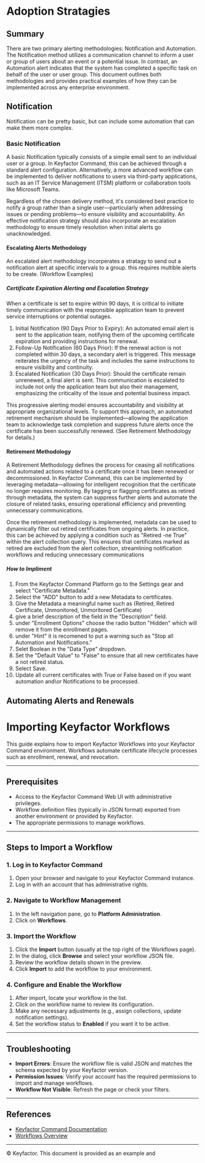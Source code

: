# Adoption Stratagies
## Summary
There are two primary alerting methodologies: Notification and Automation. The Notification method utilizes a communication channel to inform a user or group of users about an event or a potential issue. In contrast, an Automation alert indicates that the system has completed a specific task on behalf of the user or user group. This document outlines both methodologies and provides practical examples of how they can be implemented across any enterprise environment.

## Notification
Notification can be pretty basic, but can include some automation that can make them more complex.
### Basic Notification
A basic Notification typically consists of a simple email sent to an individual user or a group. In Keyfactor Command, this can be achieved through a standard alert configuration. Alternatively, a more advanced workflow can be implemented to deliver notifications to users via third-party applications, such as an IT Service Management (ITSM) platform or collaboration tools like Microsoft Teams.

Regardless of the chosen delivery method, it's considered best practice to notify a group rather than a single user—particularly when addressing issues or pending problems—to ensure visibility and accountability. An effective notification strategy should also incorporate an escalation methodology to ensure timely resolution when initial alerts go unacknowledged.
#### Escalating Alerts Methodology
An escalated alert methodology incorperates a stratagy to send out a notification alert at specific intervals to a group.  this requires multible alerts to be create. (Workflow Examples)
##### Certificate Expiration Alerting and Escalation Strategy
When a certificate is set to expire within 90 days, it is critical to initiate timely communication with the responsible application team to prevent service interruptions or potential outages.
1. Initial Notification (90 Days Prior to Expiry):
An automated email alert is sent to the application team, notifying them of the upcoming certificate expiration and providing instructions for renewal.
2. Follow-Up Notification (60 Days Prior):
If the renewal action is not completed within 30 days, a secondary alert is triggered. This message reiterates the urgency of the task and includes the same instructions to ensure visibility and continuity.
3.  Escalated Notification (30 Days Prior):
Should the certificate remain unrenewed, a final alert is sent. This communication is escalated to include not only the application team but also their management, emphasizing the criticality of the issue and potential business impact.

This progressive alerting model ensures accountability and visibility at appropriate organizational levels. To support this approach, an automated retirement mechanism should be implemented—allowing the application team to acknowledge task completion and suppress future alerts once the certificate has been successfully renewed. (See Retirement Methodology for details.)
#### Retirement Methodology
A Retirement Methodology defines the process for ceasing all notifications and automated actions related to a certificate once it has been renewed or decommissioned. In Keyfactor Command, this can be implemented by leveraging metadata—allowing for intelligent recognition that the certificate no longer requires monitoring. By tagging or flagging certificates as retired through metadata, the system can suppress further alerts and automate the closure of related tasks, ensuring operational efficiency and preventing unnecessary communications.

Once the retirement methodology is implemented, metadata can be used to dynamically filter out retired certificates from ongoing alerts. In practice, this can be achieved by applying a condition such as "Retired -ne True" within the alert collection query. This ensures that certificates marked as retired are excluded from the alert collection, streamlining notification workflows and reducing unnecessary communications

##### How to Impliment
1. From the Keyfactor Command Platform go to the Settings gear and select "Certificate Metadata."
2. Select the "ADD" button to add a new Metadata to certificates.
3. Give the Metadata a meaningful name such as (Retired, Retired Certificate, Unmonitored, Unmoritored Certificate)
4. give a brief description of the field in the "Description" field.
5. under "Enrollment Options" choose the radio button "Hidden" which will remove it from the enrollment pages.
6. under "Hint" it is recomened to put a warning such as "Stop all Automation and Notifications."
7. Selet Boolean in the "Data Type" dropdown.
8. Set the "Default Value" to "False" to ensure that all new certificates have a not retired status. 
9. Select Save.
10. Update all current certificates with True or False based on if you want automation and\or Notifications to be processed.
## Automating Alerts and Renewals

# Importing Keyfactor Workflows

This guide explains how to import Keyfactor Workflows into your Keyfactor Command environment. Workflows automate certificate lifecycle processes such as enrollment, renewal, and revocation.

---

## Prerequisites

- Access to the Keyfactor Command Web UI with administrative privileges.
- Workflow definition files (typically in JSON format) exported from another environment or provided by Keyfactor.
- The appropriate permissions to manage workflows.

---

## Steps to Import a Workflow

### 1. Log in to Keyfactor Command

1. Open your browser and navigate to your Keyfactor Command instance.
2. Log in with an account that has administrative rights.

### 2. Navigate to Workflow Management

1. In the left navigation pane, go to **Platform Administration**.
2. Click on **Workflows**.

### 3. Import the Workflow

1. Click the **Import** button (usually at the top right of the Workflows page).
2. In the dialog, click **Browse** and select your workflow JSON file.
3. Review the workflow details shown in the preview.
4. Click **Import** to add the workflow to your environment.

### 4. Configure and Enable the Workflow

1. After import, locate your workflow in the list.
2. Click on the workflow name to review its configuration.
3. Make any necessary adjustments (e.g., assign collections, update notification settings).
4. Set the workflow status to **Enabled** if you want it to be active.

---

## Troubleshooting

- **Import Errors**: Ensure the workflow file is valid JSON and matches the schema expected by your Keyfactor version.
- **Permission Issues**: Verify your account has the required permissions to import and manage workflows.
- **Workflow Not Visible**: Refresh the page or check your filters.

---

## References

- [Keyfactor Command Documentation](https://software.keyfactor.com)
- [Workflows Overview](https://software.keyfactor.com/Content/Workflow/Workflows.htm)

---

© Keyfactor. This document is provided as an example and